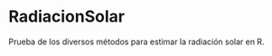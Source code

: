 RadiacionSolar
==============

Prueba de los diversos métodos para estimar la radiación solar en R.
